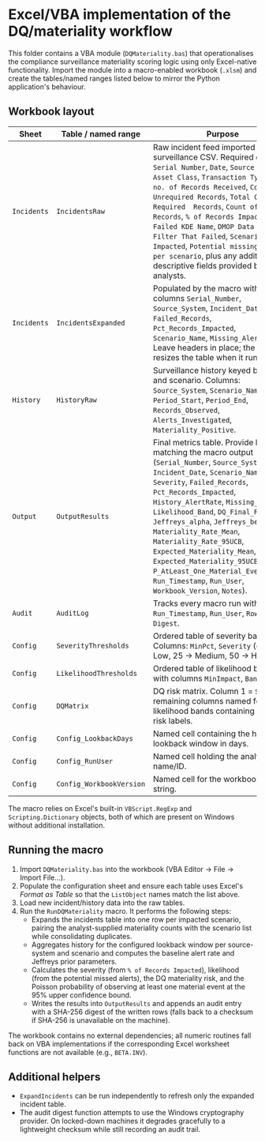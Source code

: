 # Excel/VBA implementation of the DQ/materiality workflow

This folder contains a VBA module (`DQMateriality.bas`) that operationalises the
compliance surveillance materiality scoring logic using only Excel-native
functionality. Import the module into a macro-enabled workbook (`.xlsm`) and
create the tables/named ranges listed below to mirror the Python application's
behaviour.

## Workbook layout

| Sheet  | Table / named range | Purpose |
| ------ | ------------------- | ------- |
| `Incidents` | `IncidentsRaw` | Raw incident feed imported from the surveillance CSV. Required columns: `Serial Number`, `Date`, `Source System`, `Asset Class`, `Transaction Type`, `Total no. of Records Received`, `Count of Unrequired Records`, `Total Count of Required  Records`, `Count of Failed Records`, `% of Records Impacted`, `Failed KDE Name`, `DMOP Data  Quality Filter That Failed`, `Scenarios Impacted`, `Potential missing alerts per scenario`, plus any additional descriptive fields provided by the analysts. |
| `Incidents` | `IncidentsExpanded` | Populated by the macro with columns `Serial_Number`, `Source_System`, `Incident_Date`, `Failed_Records`, `Pct_Records_Impacted`, `Scenario_Name`, `Missing_Alerts`. Leave headers in place; the macro resizes the table when it runs. |
| `History` | `HistoryRaw` | Surveillance history keyed by system and scenario. Columns: `Source_System`, `Scenario_Name`, `Period_Start`, `Period_End`, `Records_Observed`, `Alerts_Investigated`, `Materiality_Positive`. |
| `Output` | `OutputResults` | Final metrics table. Provide headers matching the macro output (`Serial_Number`, `Source_System`, `Incident_Date`, `Scenario_Name`, `Severity`, `Failed_Records`, `Pct_Records_Impacted`, `History_AlertRate`, `Missing_Alerts`, `Likelihood_Band`, `DQ_Final_Risk`, `Jeffreys_alpha`, `Jeffreys_beta`, `Materiality_Rate_Mean`, `Materiality_Rate_95UCB`, `Expected_Materiality_Mean`, `Expected_Materiality_95UCB`, `P_AtLeast_One_Material_Event_95UCB`, `Run_Timestamp`, `Run_User`, `Workbook_Version`, `Notes`). |
| `Audit` | `AuditLog` | Tracks every macro run with `Run_Timestamp`, `Run_User`, `Row_Count`, `Digest`. |
| `Config` | `SeverityThresholds` | Ordered table of severity bands. Columns: `MinPct`, `Severity` (e.g., 0 → Low, 25 → Medium, 50 → High). |
| `Config` | `LikelihoodThresholds` | Ordered table of likelihood bands with columns `MinImpact`, `Band`. |
| `Config` | `DQMatrix` | DQ risk matrix. Column 1 = `Severity`, remaining columns named for likelihood bands containing the final risk labels. |
| `Config` | `Config_LookbackDays` | Named cell containing the history lookback window in days. |
| `Config` | `Config_RunUser` | Named cell holding the analyst's name/ID. |
| `Config` | `Config_WorkbookVersion` | Named cell for the workbook version string. |

The macro relies on Excel's built-in `VBScript.RegExp` and `Scripting.Dictionary`
objects, both of which are present on Windows without additional installation.

## Running the macro

1. Import `DQMateriality.bas` into the workbook (VBA Editor → File → Import File...).
2. Populate the configuration sheet and ensure each table uses Excel's
   *Format as Table* so that the `ListObject` names match the list above.
3. Load new incident/history data into the raw tables.
4. Run the `RunDQMateriality` macro. It performs the following steps:
   - Expands the incidents table into one row per impacted scenario, pairing the
     analyst-supplied materiality counts with the scenario list while
     consolidating duplicates.
   - Aggregates history for the configured lookback window per source-system and
     scenario and computes the baseline alert rate and Jeffreys prior parameters.
   - Calculates the severity (from `% of Records Impacted`), likelihood (from the
     potential missed alerts), the DQ materiality risk, and the Poisson
     probability of observing at least one material event at the 95% upper
     confidence bound.
   - Writes the results into `OutputResults` and appends an audit entry with a
     SHA-256 digest of the written rows (falls back to a checksum if SHA-256 is
     unavailable on the machine).

The workbook contains no external dependencies; all numeric routines fall back
on VBA implementations if the corresponding Excel worksheet functions are not
available (e.g., `BETA.INV`).

## Additional helpers

- `ExpandIncidents` can be run independently to refresh only the expanded
  incident table.
- The audit digest function attempts to use the Windows cryptography provider.
  On locked-down machines it degrades gracefully to a lightweight checksum while
  still recording an audit trail.
